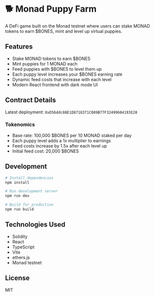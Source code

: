 # 🐕 Monad Puppy Farm

A DeFi game built on the Monad testnet where users can stake MONAD tokens to earn $BONES, mint and level up virtual puppies.

## Features

- Stake MONAD tokens to earn $BONES
- Mint puppies for 1 MONAD each
- Feed puppies with $BONES to level them up
- Each puppy level increases your $BONES earning rate
- Dynamic feed costs that increase with each level
- Modern React frontend with dark mode UI

## Contract Details

Latest deployment: `0xD56ddc88E1D8718371C089B77F32499604193E28`

### Tokenomics

- Base rate: 100,000 $BONES per 10 MONAD staked per day
- Each puppy level adds a 1x multiplier to earnings
- Feed costs increase by 1.5x after each level up
- Initial feed cost: 20,000 $BONES

## Development

```bash
# Install dependencies
npm install

# Run development server
npm run dev

# Build for production
npm run build
```

## Technologies Used

- Solidity
- React
- TypeScript
- Vite
- ethers.js
- Monad testnet

## License

MIT 